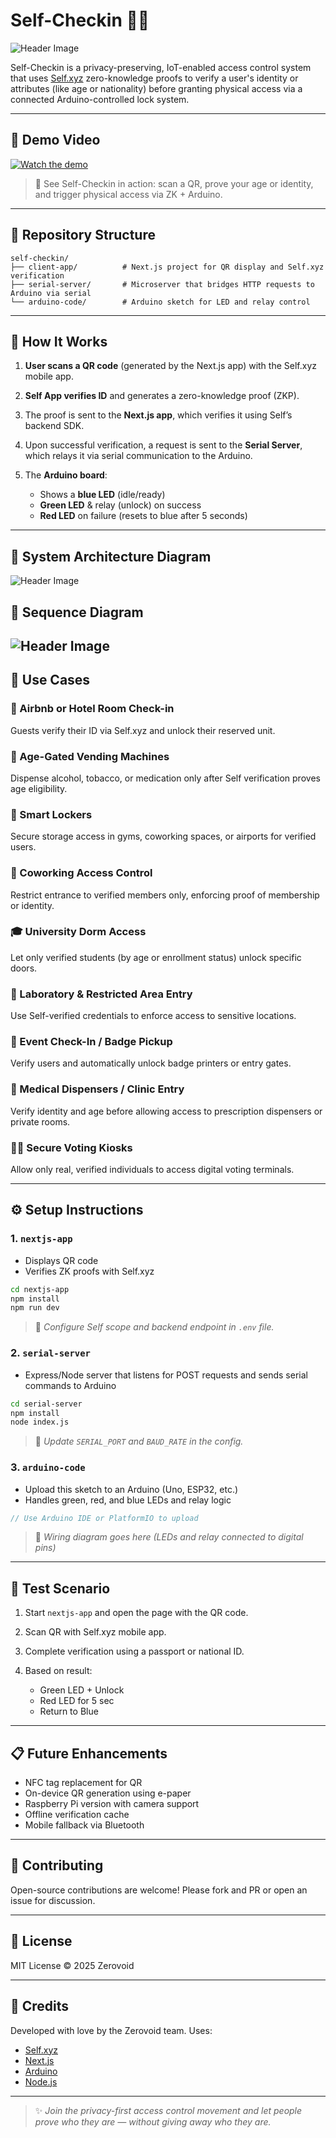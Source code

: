 # Self-Checkin 🔐🚪

![Header Image](./assets/header.png)

Self-Checkin is a privacy-preserving, IoT-enabled access control system that uses [Self.xyz](https://self.xyz) zero-knowledge proofs to verify a user's identity or attributes (like age or nationality) before granting physical access via a connected Arduino-controlled lock system.

---

## 🎥 Demo Video

[![Watch the demo](https://img.youtube.com/vi/znKaBHwQMwc/maxresdefault.jpg)](https://www.youtube.com/watch?v=znKaBHwQMwc)

> 🧪 See Self-Checkin in action: scan a QR, prove your age or identity, and trigger physical access via ZK + Arduino.

---

## 📁 Repository Structure

```
self-checkin/
├── client-app/          # Next.js project for QR display and Self.xyz verification
├── serial-server/       # Microserver that bridges HTTP requests to Arduino via serial
└── arduino-code/        # Arduino sketch for LED and relay control
```

---

## 🔧 How It Works

1. **User scans a QR code** (generated by the Next.js app) with the Self.xyz mobile app.
2. **Self App verifies ID** and generates a zero-knowledge proof (ZKP).
3. The proof is sent to the **Next.js app**, which verifies it using Self’s backend SDK.
4. Upon successful verification, a request is sent to the **Serial Server**, which relays it via serial communication to the Arduino.
5. The **Arduino board**:

   - Shows a **blue LED** (idle/ready)
   - **Green LED** & relay (unlock) on success
   - **Red LED** on failure (resets to blue after 5 seconds)

---

## 🧱 System Architecture Diagram

![Header Image](./assets/system-architecture.png)

## 🔁 Sequence Diagram

## ![Header Image](./assets/sequence-diagram.png)

## 📲 Use Cases

### 🏨 Airbnb or Hotel Room Check-in

Guests verify their ID via Self.xyz and unlock their reserved unit.

### 🛒 Age-Gated Vending Machines

Dispense alcohol, tobacco, or medication only after Self verification proves age eligibility.

### 🧳 Smart Lockers

Secure storage access in gyms, coworking spaces, or airports for verified users.

### 🏢 Coworking Access Control

Restrict entrance to verified members only, enforcing proof of membership or identity.

### 🎓 University Dorm Access

Let only verified students (by age or enrollment status) unlock specific doors.

### 🧪 Laboratory & Restricted Area Entry

Use Self-verified credentials to enforce access to sensitive locations.

### 🎤 Event Check-In / Badge Pickup

Verify users and automatically unlock badge printers or entry gates.

### 🏥 Medical Dispensers / Clinic Entry

Verify identity and age before allowing access to prescription dispensers or private rooms.

### 🧑‍⚖️ Secure Voting Kiosks

Allow only real, verified individuals to access digital voting terminals.

---

## ⚙️ Setup Instructions

### 1. `nextjs-app`

- Displays QR code
- Verifies ZK proofs with Self.xyz

```bash
cd nextjs-app
npm install
npm run dev
```

> 📌 _Configure Self scope and backend endpoint in `.env` file._

### 2. `serial-server`

- Express/Node server that listens for POST requests and sends serial commands to Arduino

```bash
cd serial-server
npm install
node index.js
```

> 📌 _Update `SERIAL_PORT` and `BAUD_RATE` in the config._

### 3. `arduino-code`

- Upload this sketch to an Arduino (Uno, ESP32, etc.)
- Handles green, red, and blue LEDs and relay logic

```cpp
// Use Arduino IDE or PlatformIO to upload
```

> 📌 _Wiring diagram goes here (LEDs and relay connected to digital pins)_

---

## 🧪 Test Scenario

1. Start `nextjs-app` and open the page with the QR code.
2. Scan QR with Self.xyz mobile app.
3. Complete verification using a passport or national ID.
4. Based on result:

   - Green LED + Unlock
   - Red LED for 5 sec
   - Return to Blue

---

## 📋 Future Enhancements

- NFC tag replacement for QR
- On-device QR generation using e-paper
- Raspberry Pi version with camera support
- Offline verification cache
- Mobile fallback via Bluetooth

---

## 🤝 Contributing

Open-source contributions are welcome! Please fork and PR or open an issue for discussion.

---

## 📜 License

MIT License © 2025 Zerovoid

---

## 🧠 Credits

Developed with love by the Zerovoid team.
Uses:

- [Self.xyz](https://self.xyz)
- [Next.js](https://nextjs.org)
- [Arduino](https://www.arduino.cc)
- [Node.js](https://nodejs.org)

---

> ✨ _Join the privacy-first access control movement and let people prove who they are — without giving away who they are._
